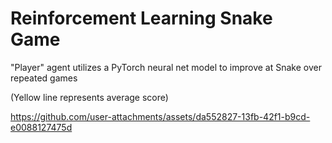 # Reinforcement Learning Snake Game
"Player" agent utilizes a PyTorch neural net model to improve at Snake over repeated games

(Yellow line represents average score)

https://github.com/user-attachments/assets/da552827-13fb-42f1-b9cd-e0088127475d

